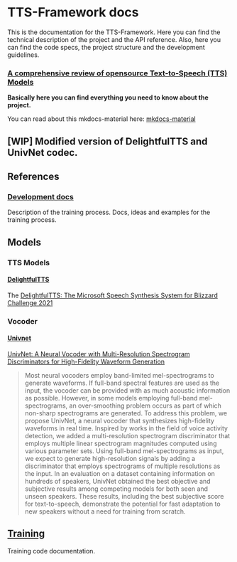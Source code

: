 # TTS-Framework docs

This is the documentation for the TTS-Framework. Here you can find the technical description of the project and the API reference.
Also, here you can find the code specs, the project structure and the development guidelines.

### [A comprehensive review of opensource Text-to-Speech (TTS) Models](./review.md)

**Basically here you can find everything you need to know about the project.**

You can read about this mkdocs-material here: [mkdocs-material](readme.md)

## [WIP] Modified version of DelightfulTTS and UnivNet codec.

## References

### [Development docs](./dev/readme.md)

Description of the training process. Docs, ideas and examples for the training process. 

## Models


### TTS Models

#### [DelightfulTTS](models/tts/delightful_tts/readme.md)

The [DelightfulTTS: The Microsoft Speech Synthesis System for Blizzard Challenge 2021](https://arxiv.org/abs/2110.12612)

### Vocoder

#### [Univnet](models/vocoder/univnet/readme.md)

[UnivNet: A Neural Vocoder with Multi-Resolution Spectrogram Discriminators for High-Fidelity Waveform Generation](https://arxiv.org/abs/2106.07889v1)

> Most neural vocoders employ band-limited mel-spectrograms to generate waveforms. If full-band spectral features are used as the input, the vocoder can be provided with as much acoustic information as possible. However, in some models employing full-band mel-spectrograms, an over-smoothing problem occurs as part of which non-sharp spectrograms are generated. To address this problem, we propose UnivNet, a neural vocoder that synthesizes high-fidelity waveforms in real time. Inspired by works in the field of voice activity detection, we added a multi-resolution spectrogram discriminator that employs multiple linear spectrogram magnitudes computed using various parameter sets. Using full-band mel-spectrograms as input, we expect to generate high-resolution signals by adding a discriminator that employs spectrograms of multiple resolutions as the input. In an evaluation on a dataset containing information on hundreds of speakers, UnivNet obtained the best objective and subjective results among competing models for both seen and unseen speakers. These results, including the best subjective score for text-to-speech, demonstrate the potential for fast adaptation to new speakers without a need for training from scratch. 

## [Training](./training/readme.md)

Training code documentation.
